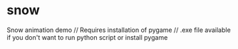 # snow
Snow animation demo //
Requires installation of pygame //
.exe file available if you don't want to run python script or install pygame

